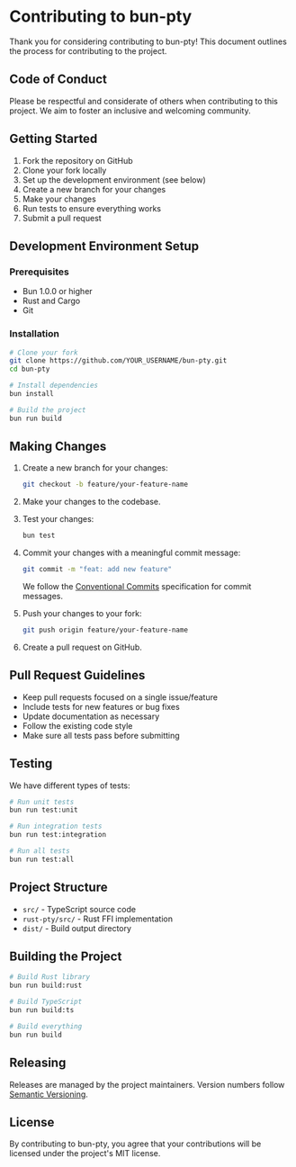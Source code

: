 # Contributing to bun-pty

Thank you for considering contributing to bun-pty! This document outlines the process for contributing to the project.

## Code of Conduct

Please be respectful and considerate of others when contributing to this project. We aim to foster an inclusive and welcoming community.

## Getting Started

1. Fork the repository on GitHub
2. Clone your fork locally
3. Set up the development environment (see below)
4. Create a new branch for your changes
5. Make your changes
6. Run tests to ensure everything works
7. Submit a pull request

## Development Environment Setup

### Prerequisites

- Bun 1.0.0 or higher
- Rust and Cargo
- Git

### Installation

```bash
# Clone your fork
git clone https://github.com/YOUR_USERNAME/bun-pty.git
cd bun-pty

# Install dependencies
bun install

# Build the project
bun run build
```

## Making Changes

1. Create a new branch for your changes:
   ```bash
   git checkout -b feature/your-feature-name
   ```

2. Make your changes to the codebase.

3. Test your changes:
   ```bash
   bun test
   ```

4. Commit your changes with a meaningful commit message:
   ```bash
   git commit -m "feat: add new feature"
   ```

   We follow the [Conventional Commits](https://www.conventionalcommits.org/) specification for commit messages.

5. Push your changes to your fork:
   ```bash
   git push origin feature/your-feature-name
   ```

6. Create a pull request on GitHub.

## Pull Request Guidelines

- Keep pull requests focused on a single issue/feature
- Include tests for new features or bug fixes
- Update documentation as necessary
- Follow the existing code style
- Make sure all tests pass before submitting

## Testing

We have different types of tests:

```bash
# Run unit tests
bun run test:unit

# Run integration tests
bun run test:integration

# Run all tests
bun run test:all
```

## Project Structure

- `src/` - TypeScript source code
- `rust-pty/src/` - Rust FFI implementation
- `dist/` - Build output directory

## Building the Project

```bash
# Build Rust library
bun run build:rust

# Build TypeScript
bun run build:ts

# Build everything
bun run build
```

## Releasing

Releases are managed by the project maintainers. Version numbers follow [Semantic Versioning](https://semver.org/).

## License

By contributing to bun-pty, you agree that your contributions will be licensed under the project's MIT license. 
